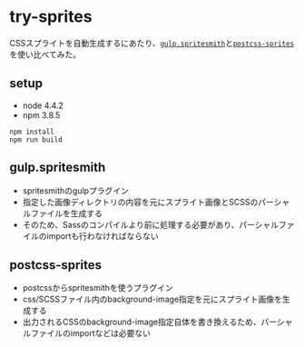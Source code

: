 # try-sprites
CSSスプライトを自動生成するにあたり、[`gulp.spritesmith`](https://www.npmjs.com/package/gulp.spritesmith)と[`postcss-sprites`](https://www.npmjs.com/package/postcss-sprites)を使い比べてみた。

## setup
* node 4.4.2
* npm 3.8.5

```
npm install
npm run build
```

## gulp.spritesmith
* spritesmithのgulpプラグイン
* 指定した画像ディレクトリの内容を元にスプライト画像とSCSSのパーシャルファイルを生成する
* そのため、Sassのコンパイルより前に処理する必要があり、パーシャルファイルのimportも行わなければならない

## postcss-sprites
* postcssからspritesmithを使うプラグイン
* css/SCSSファイル内のbackground-image指定を元にスプライト画像を生成する
* 出力されるCSSのbackground-image指定自体を書き換えるため、パーシャルファイルのimportなどは必要ない
